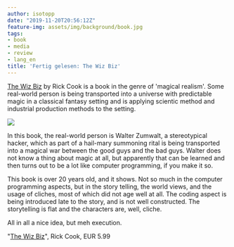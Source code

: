 ```yaml
---
author: isotopp
date: "2019-11-20T20:56:12Z"
feature-img: assets/img/background/book.jpg
tags:
- book
- media
- review
- lang_en
title: 'Fertig gelesen: The Wiz Biz'
---
```

[The Wiz Biz](https://www.amazon.de/gp/product/B01APMDJZU) by Rick Cook is
a book in the genre of 'magical realism'. Some real-world person
is being transported into a universe with predictable magic in a
classical fantasy setting and is applying scientic method and
industrial production methods to the setting.

![](/uploads/2019/11/the-wiz-biz.jpg)

In this book, the real-world person is Walter Zumwalt, a
stereotypical hacker, which as part of a hail-mary summoning
rital is being transported into a magical war between the good
guys and the bad guys. Walter does not know a thing about magic
at all, but apparently that can be learned and then turns out to
be a lot like computer programming, if you make it so.

This book is over 20 years old, and it shows. Not so much in the
computer programming aspects, but in the story telling, the
world views, and the usage of cliches, most of which did not age
well at all. The coding aspect is being introduced late to the
story, and is not well constructed. The storytelling is flat and
the characters are, well, cliche.

All in all a nice idea, but meh execution.

"[The Wiz Biz](https://www.amazon.de/gp/product/B01APMDJZU)",
Rick Cook, EUR 5.99
